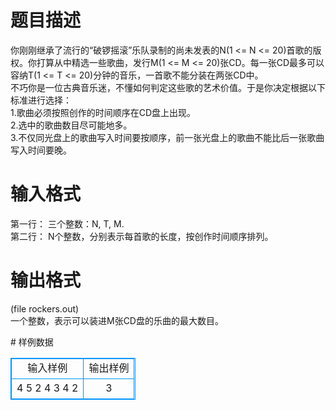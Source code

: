 # 

 
 # 题目描述 
<p>
你刚刚继承了流行的“破锣摇滚”乐队录制的尚未发表的N(1 <= N <= 20)首歌的版权。你打算从中精选一些歌曲，发行M(1 <= M <= 20)张CD。每一张CD最多可以容纳T(1 <= T <= 20)分钟的音乐，一首歌不能分装在两张CD中。 <br>不巧你是一位古典音乐迷，不懂如何判定这些歌的艺术价值。于是你决定根据以下标准进行选择： <br> 1.歌曲必须按照创作的时间顺序在CD盘上出现。<br> 2.选中的歌曲数目尽可能地多。<br> 3.不仅同光盘上的歌曲写入时间要按顺序，前一张光盘上的歌曲不能比后一张歌曲写入时间要晚。<br></p> 

 
 # 输入格式 
<p>
第一行： 三个整数：N, T, M. <br>第二行： N个整数，分别表示每首歌的长度，按创作时间顺序排列。 <br></p> 

 
 # 输出格式 
<p>
(file rockers.out) <br>一个整数，表示可以装进M张CD盘的乐曲的最大数目。 <br></p> 
# 样例数据
<style>
        table,table tr th, table tr td { border:1px solid #0094ff; }
        table { width: 200px; min-height: 25px; line-height: 25px; text-align: center; border-collapse: collapse;}   
    </style>
<table>
	<tr>
		<td>输入样例</td>
		<td>输出样例</td>
	</tr>
<tr><td>4 5 2
4 3 4 2
</td><td>3</td></tr></table>
